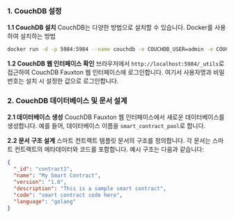 ### 1. CouchDB 설정

**1.1 CouchDB 설치** CouchDB는 다양한 방법으로 설치할 수 있습니다. Docker를 사용하여 설치하는 방법

``````bash
docker run -d -p 5984:5984 --name couchdb -e COUCHDB_USER=admin -e COUCHDB_PASSWORD=password couchdb
``````

**1.2 CouchDB 웹 인터페이스 확인** 브라우저에서 `http://localhost:5984/_utils`로 접근하여 CouchDB Fauxton 웹 인터페이스에 로그인합니다. 여기서 사용자명과 비밀번호는 설치 시 설정한 값으로 로그인합니다.

### 2. CouchDB 데이터베이스 및 문서 설계

**2.1 데이터베이스 생성** CouchDB Fauxton 웹 인터페이스에서 새로운 데이터베이스를 생성합니다. 예를 들어, 데이터베이스 이름을 `smart_contract_pool`로 합니다.

**2.2 문서 구조 설계** 스마트 컨트랙트 템플릿 문서의 구조를 정의합니다. 각 문서는 스마트 컨트랙트의 메타데이터와 코드를 포함합니다. 예시 구조는 다음과 같습니다:

``````json
{
  "_id": "contract1",
  "name": "My Smart Contract",
  "version": "1.0",
  "description": "This is a sample smart contract",
  "code": "smart contract code here",
  "language": "golang"
}
``````

